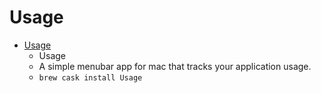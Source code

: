 # Usage
- [Usage](https://www.mediaatelier.com/Usage/)
  -  Usage
  - A simple menubar app for mac that tracks your application usage.
  - `brew cask install Usage`
